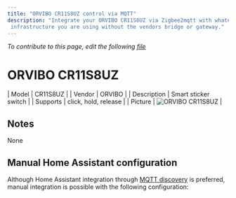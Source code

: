 ```yaml
---
title: "ORVIBO CR11S8UZ control via MQTT"
description: "Integrate your ORVIBO CR11S8UZ via Zigbee2mqtt with whatever smart home
 infrastructure you are using without the vendors bridge or gateway."
---
```


*To contribute to this page, edit the following
[file](https://github.com/Koenkk/zigbee2mqtt.io/blob/master/docs/devices/CR11S8UZ.md)*

# ORVIBO CR11S8UZ

| Model | CR11S8UZ  |
| Vendor  | ORVIBO  |
| Description | Smart sticker switch |
| Supports | click, hold, release |
| Picture | ![ORVIBO CR11S8UZ](./assets/devices/CR11S8UZ.jpg) |

## Notes

None

## Manual Home Assistant configuration
Although Home Assistant integration through [MQTT discovery](../integration/home_assistant) is preferred,
manual integration is possible with the following configuration:

